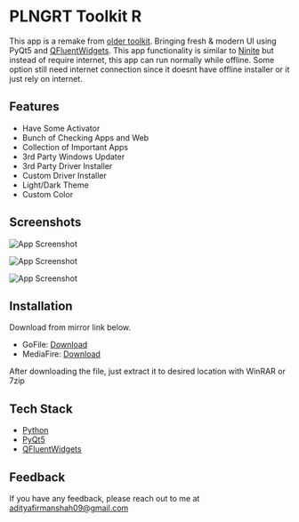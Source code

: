 # PLNGRT Toolkit R

This app is a remake from [older toolkit](https://github.com/Aditya-fmh/plngrt-toolkit). Bringing fresh & modern UI using PyQt5 and [QFluentWidgets](https://qfluentwidgets.com/). This app functionality is similar to [Ninite](https://ninite.com/) but instead of require internet, this app can run normally while offline. Some option still need internet connection since it doesnt have offline installer or it just rely on internet.


## Features

- Have Some Activator
- Bunch of Checking Apps and Web
- Collection of Important Apps
- 3rd Party Windows Updater
- 3rd Party Driver Installer
- Custom Driver Installer
- Light/Dark Theme
- Custom Color


## Screenshots

![App Screenshot](https://i.imgur.com/H27kqJF.png)

![App Screenshot](https://i.imgur.com/1HJ1A93.png)

![App Screenshot](https://i.imgur.com/ytqLBp5.png)


## Installation

Download from mirror link below.
- GoFile: [Download](https://gofile.io/d/HtZUIf)
- MediaFire: [Download](https://www.mediafire.com/file/4hy0qr9q7yb237z/PLNGRT_Toolkit_R.zip/file)

After downloading the file, just extract it to desired location with WinRAR or 7zip
    
## Tech Stack

- [Python](https://www.python.org/)
- [PyQt5](https://pypi.org/project/PyQt5/)
- [QFluentWidgets](https://qfluentwidgets.com/)


## Feedback

If you have any feedback, please reach out to me at adityafirmanshah09@gmail.com


